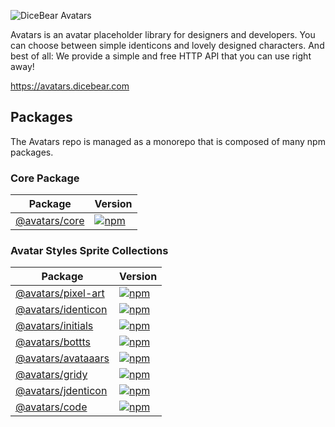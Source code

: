 ![DiceBear Avatars](https://raw.githubusercontent.com/DiceBear/avatars/master/banner.svg?sanitize=true)

Avatars is an avatar placeholder library for designers and developers. You can choose between simple identicons and lovely designed characters.
And best of all: We provide a simple and free HTTP API that you can use right away!

https://avatars.dicebear.com

## Packages

The Avatars repo is managed as a monorepo that is composed of many npm packages.

### Core Package

| Package                            | Version                                                                                                                     |
| ---------------------------------- | --------------------------------------------------------------------------------------------------------------------------- |
| [@avatars/core](/packages/avatars) | [![npm](https://img.shields.io/npm/v/@dicebear/avatars.svg?style=flat-square)](https://www.npmjs.com/package/@avatars/core) |

### Avatar Styles Sprite Collections

| Package                                             | Version                                                                                                                           |
| --------------------------------------------------- | --------------------------------------------------------------------------------------------------------------------------------- |
| [@avatars/pixel-art](./packages/@avatars/pixel-art) | [![npm](https://img.shields.io/npm/v/@avatars/pixel-art.svg?style=flat-square)](https://www.npmjs.com/package/@avatars/pixel-art) |
| [@avatars/identicon](./packages/@avatars/identicon) | [![npm](https://img.shields.io/npm/v/@avatars/identicon.svg?style=flat-square)](https://www.npmjs.com/package/@avatars/identicon) |
| [@avatars/initials](./packages/@avatars/initials)   | [![npm](https://img.shields.io/npm/v/@avatars/initials.svg?style=flat-square)](https://www.npmjs.com/package/@avatars/identicon)  |
| [@avatars/bottts](./packages/@avatars/bottts)       | [![npm](https://img.shields.io/npm/v/@avatars/bottts.svg?style=flat-square)](https://www.npmjs.com/package/@avatars/bottts)       |
| [@avatars/avataaars](./packages/@avatars/avataaars) | [![npm](https://img.shields.io/npm/v/@avatars/avataaars.svg?style=flat-square)](https://www.npmjs.com/package/@avatars/avataaars) |
| [@avatars/gridy](./packages/@avatars/gridy)         | [![npm](https://img.shields.io/npm/v/@avatars/gridy.svg?style=flat-square)](https://www.npmjs.com/package/@avatars/gridy)         |
| [@avatars/jdenticon](./packages/@avatars/jdenticon) | [![npm](https://img.shields.io/npm/v/@avatars/jdenticon.svg?style=flat-square)](https://www.npmjs.com/package/@avatars/jdenticon) |
| [@avatars/code](./packages/@avatars/code)           | [![npm](https://img.shields.io/npm/v/@avatars/code.svg?style=flat-square)](https://www.npmjs.com/package/@avatars/code)           |
